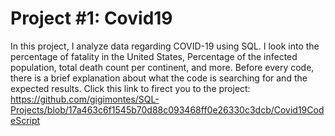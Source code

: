 # Project #1: Covid19 
  In this project, I analyze data regarding COVID-19 using SQL. I look into the percentage of fatality in the United States, Percentage of the infected population, total death count per continent, and more. Before every code, there is a brief explanation about what the code is searching for and the expected results. Click this link to firect you to the project: https://github.com/gigimontes/SQL-Projects/blob/17a463c6f1545b70d88c093468ff0e26330c3dcb/Covid19CodeScript
  
